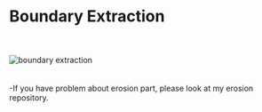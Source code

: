 # Boundary Extraction
<br/><br/>
![boundary extraction](https://user-images.githubusercontent.com/104631119/186133518-72789407-b95c-44fa-8a82-5cd18253392f.png)
<br/><br/><br/>
-If you have problem about erosion part, please look at my erosion repository.
